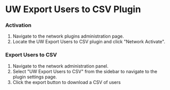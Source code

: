 # UW Export Users to CSV Plugin

### Activation

1. Navigate to the network plugins administration page.
2. Locate the UW Export Users to CSV plugin and click "Network Activate". 

### Export Users to CSV

1. Navigate to the network administration panel.
2. Select "UW Export Users to CSV" from the sidebar to navigate to the plugin settings page.
3. Click the export button to download a CSV of users